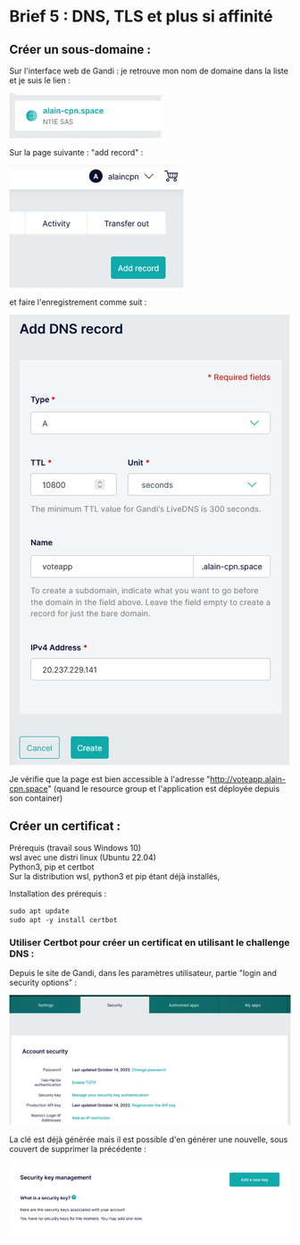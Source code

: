 # Brief 5 : DNS, TLS et plus si affinité  

## Créer un sous-domaine :  

Sur l'interface web de Gandi : je retrouve mon nom de domaine dans la liste et je suis le lien :  

![domain](https://github.com/Simplon-AlainCaupin/brief5/blob/main/IMG/gandi_domain.png?raw=true)  

Sur la page suivante : "add record" :  

![addrecord](https://github.com/Simplon-AlainCaupin/brief5/blob/main/IMG/add_record.png?raw=true)  

et faire l'enregistrement comme suit :  

![dnsrecord](https://github.com/Simplon-AlainCaupin/brief5/blob/main/IMG/add_dns_record.png?raw=true)  

Je vérifie que la page est bien accessible à l'adresse "http://voteapp.alain-cpn.space" (quand le resource group et l'application est déployée depuis son container)  

## Créer un certificat :  

Prérequis (travail sous Windows 10)  
wsl avec une distri linux (Ubuntu 22.04)  
Python3, pip et certbot  
Sur la distribution wsl, python3 et pip étant déjà installés,

Installation des prérequis :  
```
sudo apt update
sudo apt -y install certbot
```

### Utiliser Certbot pour créer un certificat en utilisant le challenge DNS :  

Depuis le site de Gandi, dans les paramètres utilisateur, partie "login and security options" :  

![security](https://github.com/Simplon-AlainCaupin/brief5/blob/main/IMG/gandi_security.png?raw=true)  

La clé est déjà générée mais il est possible d'en générer une nouvelle, sous couvert de supprimer la précédente :  

![generate_key](https://github.com/Simplon-AlainCaupin/brief5/blob/main/IMG/add_new_key.png?raw=true)  


